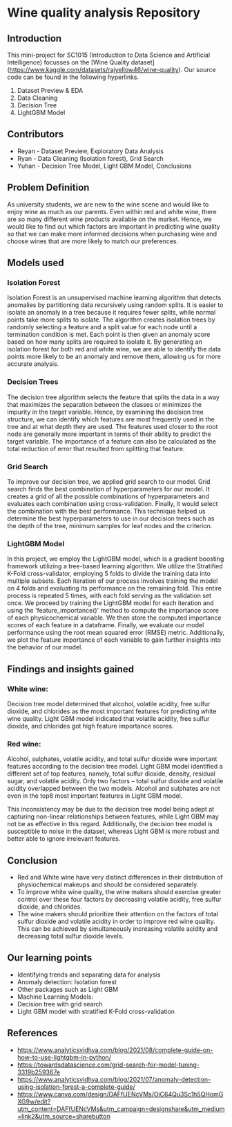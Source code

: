 # Wine quality analysis Repository

## Introduction

This mini-project for SC1015 (Introduction to Data Science and Artificial Intelligence) focusses on the [Wine Quality dataset] (https://www.kaggle.com/datasets/rajyellow46/wine-quality). Our source code can be found in the following hyperlinks.

1. Dataset Preview & EDA
2. Data Cleaning
3. Decision Tree
4. LightGBM Model

## Contributors 
- Reyan - Dataset Preview, Exploratory Data Analysis 
- Ryan - Data Cleaning (Isolation forest), Grid Search
- Yuhan -  Decision Tree Model, Light GBM Model, Conclusions

## Problem Definition
As university students, we are new to the wine scene and would like to enjoy wine as much as our parents. Even within red and white wine, there are so many different wine products available on the market. Hence, we would like to find out which factors are important in predicting wine quality so that we can make more informed decisions when purchasing wine and choose wines that are more likely to match our preferences. 

## Models used
### Isolation Forest

Isolation Forest is an unsupervised machine learning algorithm that detects anomalies by partitioning data recursively using random splits.  It is easier to isolate an anomaly in a tree because it requires fewer splits, while normal points take more splits to isolate. The algorithm creates isolation trees by randomly selecting a feature and a split value for each node until a termination condition is met. Each point is then given an anomaly score based on how many splits are required to isolate it. By generating an isolation forest for both red and white wine, we are able to identify the data points more likely to be an anomaly and remove them, allowing us for more accurate analysis.

### Decision Trees

The decision tree algorithm selects the feature that splits the data in a way that maximizes the separation between the classes or minimizes the impurity in the target variable. Hence, by examining the decision tree structure, we can identify which features are most frequently used in the tree and at what depth they are used. The features used closer to the root node are generally more important in terms of their ability to predict the target variable. The importance of a feature can also be calculated as the total reduction of error that resulted from splitting that feature.

### Grid Search

To improve our decision tree, we applied grid search to our model. Grid search finds the best combination of hyperparameters for our model. It creates a grid of all the possible combinations of hyperparameters and evaluates each combination using cross-validation. Finally, it would select the combination with the best performance. This technique helped us determine the best hyperparameters to use in our decision trees such as the depth of the tree, minimum samples for leaf nodes and the criterion.

### LightGBM Model

In this project, we employ the LightGBM model, which is a gradient boosting framework utilizing a tree-based learning algorithm. We utilize the Stratified K-Fold cross-validator, employing 5 folds to divide the training data into multiple subsets. Each iteration of our process involves training the model on 4 folds and evaluating its performance on the remaining fold. This entire process is repeated 5 times, with each fold serving as the validation set once.
We proceed by training the LightGBM model for each iteration and using the 'feature_importance()' method to compute the importance score of each physicochemical variable. We then store the computed importance scores of each feature in a dataframe.
Finally, we evaluate our model performance using the root mean squared error (RMSE) metric. Additionally, we plot the feature importance of each variable to gain further insights into the behavior of our model.

## Findings and insights gained
### White wine:
Decision tree model determined that alcohol, volatile acidity, free sulfur dioxide, and chlorides as the most important features for predicting white wine quality. 
Light GBM model indicated that volatile acidity, free sulfur dioxide, and chlorides got high feature importance scores.

### Red wine:
Alcohol, sulphates, volatile acidity, and total sulfur dioxide were important features according to the decision tree model. 
Light GBM model identified a different set of top features, namely, total sulfur dioxide, density, residual sugar, and volatile acidity. 
Only two factors – total sulfur dioxide and volatile acidity overlapped between the two models. Alcohol and sulphates are not even in the top8 most important features in Light GBM model. 

This inconsistency may be due to the decision tree model being adept at capturing non-linear relationships between features, while Light GBM may not be as effective in this regard. Additionally, the decision tree model is susceptible to noise in the dataset, whereas Light GBM is more robust and better able to ignore irrelevant features.


## Conclusion
- Red and White wine have very distinct differences in their distribution of physiochemical makeups and should be considered separately.
- To improve white wine quality, the wine makers should exercise greater control over these four factors by decreasing volatile acidity, free sulfur dioxide, and chlorides.
- The wine makers should prioritize their attention on the factors of total sulfur dioxide and volatile acidity in order to improve red wine quality. This can be achieved by simultaneously increasing volatile acidity and decreasing total sulfur dioxide levels.

## Our learning points 
- Identifying trends and separating data for analysis
- Anomaly detection: Isolation forest
- Other packages such as Light GBM
- Machine Learning Models:
- Decision tree with grid search
- Light GBM model with stratified K-Fold cross-validation

## References
- https://www.analyticsvidhya.com/blog/2021/08/complete-guide-on-how-to-use-lightgbm-in-python/
- https://towardsdatascience.com/grid-search-for-model-tuning-3319b259367e
- https://www.analyticsvidhya.com/blog/2021/07/anomaly-detection-using-isolation-forest-a-complete-guide/
- https://www.canva.com/design/DAFfUENcVMs/OiC64Qu3Sc1h5QHomGXG9w/edit?utm_content=DAFfUENcVMs&utm_campaign=designshare&utm_medium=link2&utm_source=sharebutton
